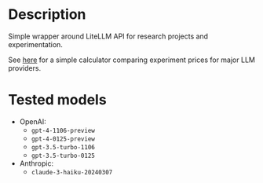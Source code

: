 # Description

Simple wrapper around LiteLLM API for research projects and experimentation.

See [here](https://github.com/Dahoas/gpt-query/blob/master/projects/cost_calculator.py) for a simple calculator comparing experiment prices for major LLM providers.

# Tested models

- OpenAI:
    - `gpt-4-1106-preview`
    - `gpt-4-0125-preview`
    - `gpt-3.5-turbo-1106`
    - `gpt-3.5-turbo-0125`
- Anthropic:
    - `claude-3-haiku-20240307`
